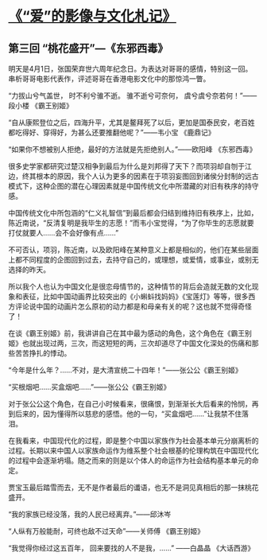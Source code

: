 # [《“爱”的影像与文化札记》](https://github.com/raffello/raffello.github.io)

## 第三回 “桃花盛开”—《东邪西毒》

明天是4月1日，张国荣弃世六周年纪念日。为表达对哥哥的感情，特别这一回。串析哥哥电影代表作，评述哥哥在香港电影文化中的那惊鸿一瞥。

“力拔山兮气盖世， 时不利兮骓不逝。 骓不逝兮可奈何， 虞兮虞兮奈若何！”——段小楼 《霸王别姬》

“自从康熙登位之后，四海升平，尤其是鳌拜死了以后，更加是国泰民安，老百姓都吃得好、穿得好，为甚么还要推翻他呢？”——韦小宝 《鹿鼎记》

“如果你不想被别人拒绝，最好的方法就是先拒绝别人。”——欧阳峰 《东邪西毒》

很多史学家都研究过楚汉相争到最后为什么是刘邦得了天下？而项羽却自刎于江边，终其根本的原因，我个人认为更多的因素在于项羽妄图回到诸侯分封制的远古模式下，这种企图的潜在心理因素就是中国传统文化中所潜藏的对旧有秩序的持守感。

中国传统文化中所包涵的“仁义礼智信”到最后都会归结到维持旧有秩序上，比如，陈近南说，“反清复明是我毕生的志愿！”而韦小宝觉得，“为了你毕生的志愿就要打仗就要人……会不会好像有点……”

不可否认，项羽，陈近南，以及欧阳峰在某种意义上都是相似的，他们在某些层面上都不同程度的企图回到过去，去持守自己的，或理想，或爱情，或事业，或别无选择的昨天。

所以我个人也认为中国文化是很恋母情节的，这种情节的背后会造就无数的文化现象和表征，比如中国动画界比较突出的《小蝌蚪找妈妈》《宝莲灯》等等，很多西方评论说中国的动画片怎么原初的动力都是和母亲有关的呢？这也就不觉得奇怪了！

在谈《霸王别姬》前，我讲讲自己在其中最为感动的角色，这个角色在《霸王别姬》也就出现过两，三次，而这短短的两，三次却道尽了中国文化深处的伤痛和那些苦苦挣扎的悸动。

“今年是什么年？……不对，是大清宣统二十四年！”——张公公《霸王别姬》

“买根烟吧……买盒烟吧……”——张公公《霸王别姬》

对于张公公这个角色，在自己小时候看来，很痛恨，到渐渐长大后看来的怜悯，再到后来的，因为懂得所以慈悲的感悟。他的一句，“买盒烟吧……”让我禁不住落泪。

在我看来，中国现代化的过程，即是整个中国以家族作为社会基本单元分崩离析的过程。长期以来中国人以家族命运作为维系整个社会根基的伦理构筑在中国现代化的过程中会逐渐坍塌。随之而来的则是以个体人的命运作为社会结构基本单元的命定。

贾宝玉最后踏雪而去，无不是作者最后的谶语，也无不是洞见真相后的那一抹桃花盛开。

“我的家族已经没落，我的人民已经离弃。”——邱沐岑

“人纵有万般能耐，可终也敌不过天命”——关师傅 《霸王别姬》

“我觉得你经过这五百年， 回来要找的人不是我，……” ——白晶晶 《大话西游》
